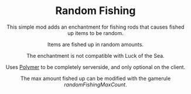 <div align="center">

# Random Fishing

This simple mod adds an enchantment for fishing rods that causes fished up items to be random.

Items are fished up in random amounts.

The enchantment is not compatible with Luck of the Sea.

Uses [Polymer](https://github.com/Patbox/polymer) to be completely serverside, and only optional on the client.

The max amount fished up can be modified with the gamerule _randomFishingMaxCount_.
</div>
